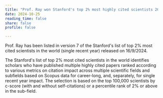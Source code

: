 ```yaml
---
title: "Prof. Ray won Stanford's top 2% most highly cited scientists 2024 award"
date: 2024-10-25
reading_time: false
share: false
profile: false

---
```


<!--more-->

Prof. Ray has been listed in version 7 of the Stanford's list of top 2% most cited scientists in the world (single recent year) released on 16/9/2024.

The Stanford's list of top 2% most cited scientists in the world identifies scholars who have published multiple highly cited papers ranked according to various metrics on citation impact across multiple scientific fields and subfields based on Scopus data for career-long, and, separately, for single recent year impact. The selection is based on the top 100,000 scientists by c-score (with and without self-citations) or a percentile rank of 2% or above in the sub-field.